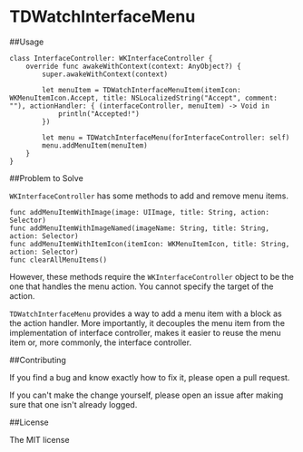 # TDWatchInterfaceMenu

##Usage

```
class InterfaceController: WKInterfaceController {
    override func awakeWithContext(context: AnyObject?) {
        super.awakeWithContext(context)
        
        let menuItem = TDWatchInterfaceMenuItem(itemIcon: WKMenuItemIcon.Accept, title: NSLocalizedString("Accept", comment: ""), actionHandler: { (interfaceController, menuItem) -> Void in
            println("Accepted!")
        })
        
        let menu = TDWatchInterfaceMenu(forInterfaceController: self)
        menu.addMenuItem(menuItem)
    }
}
```

##Problem to Solve

`WKInterfaceController` has some methods to add and remove menu items.
```
func addMenuItemWithImage(image: UIImage, title: String, action: Selector)
func addMenuItemWithImageNamed(imageName: String, title: String, action: Selector)
func addMenuItemWithItemIcon(itemIcon: WKMenuItemIcon, title: String, action: Selector)
func clearAllMenuItems()
```
However, these methods require the `WKInterfaceController` object to be the one that handles the menu action. You cannot specify the target of the action.

`TDWatchInterfaceMenu` provides a way to add a menu item with a block as the action handler. More importantly, it decouples the menu item from the implementation of interface controller, makes it easier to reuse the menu item or, more commonly, the interface controller.

##Contributing

If you find a bug and know exactly how to fix it, please open a pull request.

If you can't make the change yourself, please open an issue after making sure that one isn't already logged.

##License

The MIT license
